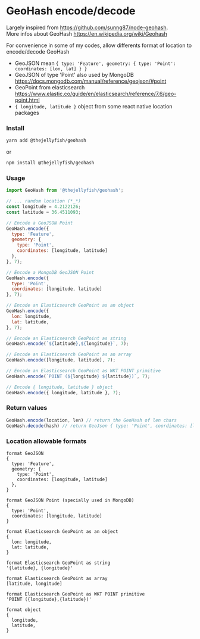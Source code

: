 # GeoHash encode/decode

Largely inspired from https://github.com/sunng87/node-geohash.   
More infos about GeoHash https://en.wikipedia.org/wiki/Geohash   

For convenience in some of my codes, allow differents format of location to encode/decode GeoHash

- GeoJSON mean `{ type: 'Feature', geometry: { type: 'Point': coordinates: [lon, lat] } }`
- GeoJSON of type 'Point' also used by MongoDB https://docs.mongodb.com/manual/reference/geojson/#point   
- GeoPoint from elasticsearch https://www.elastic.co/guide/en/elasticsearch/reference/7.6/geo-point.html
- `{ longitude, latitude }` object from some react native location packages

### Install
```bash
yarn add @thejellyfish/geohash
```
or
```bash
npm install @thejellyfish/geohash
```
### Usage
```javascript
import GeoHash from '@thejellyfish/geohash';

// ... random location (*_*)
const longitude = 4.2122126;
const latitude = 36.4511093;

// Encode a GeoJSON Point
GeoHash.encode({
  type: 'Feature',
  geometry: {
    type: 'Point',
    coordinates: [longitude, latitude]
  },
}, 7);

// Encode a MongoDB GeoJSON Point
GeoHash.encode({
  type: 'Point',
  coordinates: [longitude, latitude]
}, 7);

// Encode an Elasticsearch GeoPoint as an object
GeoHash.encode({
  lon: longitude,
  lat: latitude,
}, 7);

// Encode an Elasticsearch GeoPoint as string
GeoHash.encode(`${latitude},${longitude}`, 7);

// Encode an Elasticsearch GeoPoint as an array
GeoHash.encode([longitude, latitude], 7);

// Encode an Elasticsearch GeoPoint as WKT POINT primitive
GeoHash.encode(`POINT (${longitude} ${latitude})`, 7);

// Encode { longitude, latitude } object
GeoHash.encode({ longitude, latitude }, 7);
```

### Return values
```javascript
GeoHash.encode(location, len) // return the GeoHash of len chars
GeoHash.decode(hash) // return GeoJson { type: 'Point', coordinates: [lon, lat] }
```
### Location allowable formats

```
format GeoJSON 
{
  type: 'Feature',
  geometry: {
    type: 'Point',
    coordinates: [longitude, latitude]
  },
}
```
```
format GeoJSON Point (specially used in MongoDB) 
{
  type: 'Point',
  coordinates: [longitude, latitude]
}
```
```
format Elasticsearch GeoPoint as an object 
{
  lon: longitude,
  lat: latitude,
}
```
```
format Elasticsearch GeoPoint as string 
'{latitude}, {longitude}'
```
```
format Elasticsearch GeoPoint as array 
[latitude, longitude]
```
```
format Elasticsearch GeoPoint as WKT POINT primitive 
'POINT ({longitude},{latitude})'
```
```
format object 
{
  longitude,
  latitude,
}
```
